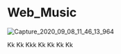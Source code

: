 # Web_Music
![Capture_2020_09_08_11_46_13_964](https://user-images.githubusercontent.com/60757768/92491778-01d9e880-f1c9-11ea-8258-1bb03278ee8f.png)

Kk
Kk
Kkk
Kk
Kk
Kk
Kk


















